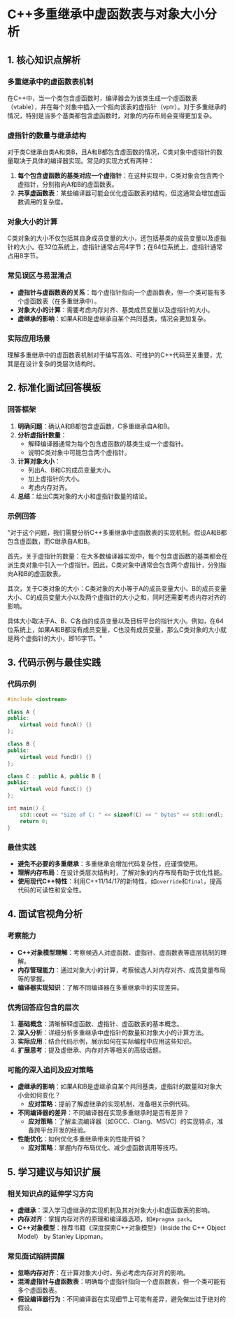 
# C++多重继承中虚函数表与对象大小分析
## 1. 核心知识点解析
### 多重继承中的虚函数表机制

在C++中，当一个类包含虚函数时，编译器会为该类生成一个虚函数表（vtable），并在每个对象中插入一个指向该表的虚指针（vptr）。对于多重继承的情况，特别是当多个基类都包含虚函数时，对象的内存布局会变得更加复杂。

### 虚指针的数量与继承结构

对于类C继承自类A和类B，且A和B都包含虚函数的情况，C类对象中虚指针的数量取决于具体的编译器实现。常见的实现方式有两种：

1. **每个包含虚函数的基类对应一个虚指针**：在这种实现中，C类对象会包含两个虚指针，分别指向A和B的虚函数表。
2. **共享虚函数表**：某些编译器可能会优化虚函数表的结构，但这通常会增加虚函数调用的复杂度。

### 对象大小的计算

C类对象的大小不仅包括其自身成员变量的大小，还包括基类的成员变量以及虚指针的大小。在32位系统上，虚指针通常占用4字节；在64位系统上，虚指针通常占用8字节。

### 常见误区与易混淆点

- **虚指针与虚函数表的关系**：每个虚指针指向一个虚函数表，但一个类可能有多个虚函数表（在多重继承中）。
- **对象大小的计算**：需要考虑内存对齐、基类成员变量以及虚指针的大小。
- **虚继承的影响**：如果A和B是虚继承自某个共同基类，情况会更加复杂。

### 实际应用场景

理解多重继承中的虚函数表机制对于编写高效、可维护的C++代码至关重要，尤其是在设计复杂的类层次结构时。

## 2. 标准化面试回答模板

### 回答框架

1. **明确问题**：确认A和B都包含虚函数，C多重继承自A和B。
2. **分析虚指针数量**：
   - 解释编译器通常为每个包含虚函数的基类生成一个虚指针。
   - 说明C类对象中可能包含两个虚指针。
3. **计算对象大小**：
   - 列出A、B和C的成员变量大小。
   - 加上虚指针的大小。
   - 考虑内存对齐。
4. **总结**：给出C类对象的大小和虚指针数量的结论。

### 示例回答

"对于这个问题，我们需要分析C++多重继承中虚函数表的实现机制。假设A和B都包含虚函数，而C继承自A和B。

首先，关于虚指针的数量：在大多数编译器实现中，每个包含虚函数的基类都会在派生类对象中引入一个虚指针。因此，C类对象中通常会包含两个虚指针，分别指向A和B的虚函数表。

其次，关于C类对象的大小：C类对象的大小等于A的成员变量大小、B的成员变量大小、C的成员变量大小以及两个虚指针的大小之和，同时还需要考虑内存对齐的影响。

具体大小取决于A、B、C各自的成员变量以及目标平台的指针大小。例如，在64位系统上，如果A和B都没有成员变量，C也没有成员变量，那么C类对象的大小就是两个虚指针的大小，即16字节。"

## 3. 代码示例与最佳实践

### 代码示例

```cpp
#include <iostream>

class A {
public:
    virtual void funcA() {}
};

class B {
public:
    virtual void funcB() {}
};

class C : public A, public B {
public:
    virtual void funcC() {}
};

int main() {
    std::cout << "Size of C: " << sizeof(C) << " bytes" << std::endl;
    return 0;
}
```

### 最佳实践

- **避免不必要的多重继承**：多重继承会增加代码复杂性，应谨慎使用。
- **理解内存布局**：在设计类层次结构时，了解对象的内存布局有助于优化性能。
- **使用现代C++特性**：利用C++11/14/17的新特性，如`override`和`final`，提高代码的可读性和安全性。

## 4. 面试官视角分析

### 考察能力

- **C++对象模型理解**：考察候选人对虚函数、虚指针、虚函数表等底层机制的理解。
- **内存管理能力**：通过对象大小的计算，考察候选人对内存对齐、成员变量布局等的掌握。
- **编译器实现知识**：了解不同编译器在多重继承中的实现差异。

### 优秀回答应包含的层次

1. **基础概念**：清晰解释虚函数、虚指针、虚函数表的基本概念。
2. **深入分析**：详细分析多重继承中虚指针的数量和对象大小的计算方法。
3. **实际应用**：结合代码示例，展示如何在实际编程中应用这些知识。
4. **扩展思考**：提及虚继承、内存对齐等相关的高级话题。

### 可能的深入追问及应对策略

- **虚继承的影响**：如果A和B是虚继承自某个共同基类，虚指针的数量和对象大小会如何变化？
  - **应对策略**：提前了解虚继承的实现机制，准备相关示例代码。
- **不同编译器的差异**：不同编译器在实现多重继承时是否有差异？
  - **应对策略**：了解主流编译器（如GCC、Clang、MSVC）的实现特点，准备跨平台开发的经验。
- **性能优化**：如何优化多重继承带来的性能开销？
  - **应对策略**：掌握内存布局优化、减少虚函数调用等技巧。

## 5. 学习建议与知识扩展

### 相关知识点的延伸学习方向

- **虚继承**：深入学习虚继承的实现机制及其对对象大小和虚函数表的影响。
- **内存对齐**：掌握内存对齐的原理和编译器选项，如`#pragma pack`。
- **C++对象模型**：推荐书籍《深度探索C++对象模型》（Inside the C++ Object Model） by Stanley Lippman。

### 常见面试陷阱提醒

- **忽略内存对齐**：在计算对象大小时，务必考虑内存对齐的影响。
- **混淆虚指针与虚函数表**：明确每个虚指针指向一个虚函数表，但一个类可能有多个虚函数表。
- **假设编译器行为**：不同编译器在实现细节上可能有差异，避免做出过于绝对的假设。
